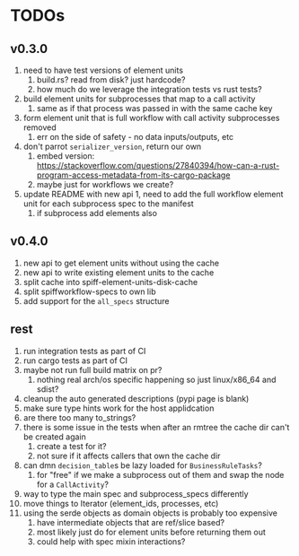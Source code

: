 # TODOs

## v0.3.0

1. need to have test versions of element units
   1. build.rs? read from disk? just hardcode?
   1. how much do we leverage the integration tests vs rust tests?
1. build element units for subprocesses that map to a call activity
   1. same as if that process was passed in with the same cache key
1. form element unit that is full workflow with call activity subprocesses removed
   1. err on the side of safety - no data inputs/outputs, etc
1. don't parrot `serializer_version`, return our own
   1. embed version: https://stackoverflow.com/questions/27840394/how-can-a-rust-program-access-metadata-from-its-cargo-package
   1. maybe just for workflows we create?
1. update README with new api
1, need to add the full workflow element unit for each subprocess spec to the manifest
   1. if subprocess add elements also

## v0.4.0

1. new api to get element units without using the cache
1. new api to write existing element units to the cache
1. split cache into spiff-element-units-disk-cache
1. split spiffworkflow-specs to own lib
1. add support for the `all_specs` structure

## rest

1. run integration tests as part of CI
1. run cargo tests as part of CI
1. maybe not run full build matrix on pr?
   1. nothing real arch/os specific happening so just linux/x86_64 and sdist?
1. cleanup the auto generated descriptions (pypi page is blank)
1. make sure type hints work for the host applidcation
1. are there too many to_strings?
1. there is some issue in the tests when after an rmtree the cache dir can't be created again
   1. create a test for it?
   1. not sure if it affects callers that own the cache dir
1. can dmn `decision_table`s be lazy loaded for `BusinessRuleTasks`?
   1. for "free" if we make a subprocess out of them and swap the node for a `CallActivity`?
1. way to type the main spec and subprocess_specs differently
1. move things to Iterator (element_ids, processes, etc)
1. using the serde objects as domain objects is probably too expensive
   1. have intermediate objects that are ref/slice based?
   1. most likely just do for element units before returning them out
   1. could help with spec mixin interactions?